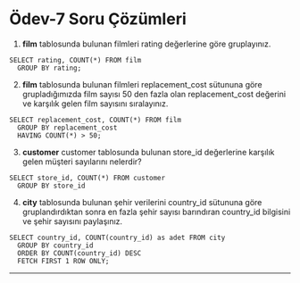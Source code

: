 # Ödev-7 Soru Çözümleri

1. **film**  tablosunda bulunan filmleri rating değerlerine göre gruplayınız.
```
SELECT rating, COUNT(*) FROM film
  GROUP BY rating;

```
2. **film** tablosunda bulunan filmleri replacement_cost sütununa göre grupladığımızda film sayısı 50 den fazla olan replacement_cost değerini ve karşılık gelen film sayısını sıralayınız.
```
SELECT replacement_cost, COUNT(*) FROM film
  GROUP BY replacement_cost
  HAVING COUNT(*) > 50;
```
3. **customer**  customer tablosunda bulunan store_id değerlerine karşılık gelen müşteri sayılarını nelerdir? 
```  
SELECT store_id, COUNT(*) FROM customer
  GROUP BY store_id
```
4. **city**  tablosunda bulunan şehir verilerini country_id sütununa göre gruplandırdıktan sonra en fazla şehir sayısı barındıran country_id bilgisini ve şehir sayısını paylaşınız.
```  
SELECT country_id, COUNT(country_id) as adet FROM city  
  GROUP BY country_id
  ORDER BY COUNT(country_id) DESC
  FETCH FIRST 1 ROW ONLY;
```
---
